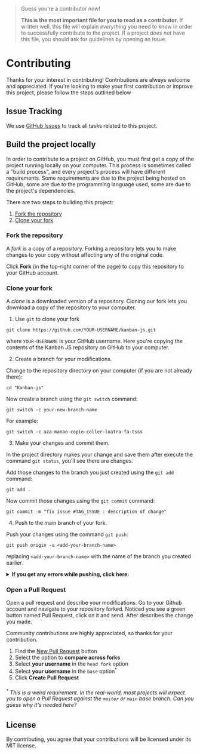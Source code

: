 > Guess you're a contributor now!
>
> **This is the most important file for you to read as a contributor.** If written well, this file will explain *everything* you need to know in order to successfully contribute to the project. If a project *does not* have this file, you should ask for guidelines by opening an issue.

# Contributing

Thanks for your interest in contributing! Contributions are always welcome and appreciated. If you're looking to make your first contribution or improve this project, please follow the steps outlined below

## Issue Tracking

We use [GitHub Issues](https://github.com/ThierryRakotomanana/kanban-js/issues) to track all tasks related to this project.

## Build the project locally

In order to contribute to a project on GitHub, you must first get a copy of the project running locally on your computer. This process is sometimes called a "build process", and every project's process will have different requirements. Some requirements are due to the project being hosted on GitHub, some are due to the programming language used, some are due to the project's dependencies.

There are two steps to building this project:

1. [Fork the repository](#fork-the-repository)
2. [Clone your fork](#clone-your-fork)

### Fork the repository

A *fork* is a copy of a repository. Forking a repository lets you to make changes to your copy without affecting any of the original code.

Click **Fork** (in the top-right corner of the page) to copy this repository to your GitHub account.

### Clone your fork

A *clone* is a downloaded version of a repository. Cloning our fork lets you download a copy of the repository to your computer.

1. Use `git` to clone your fork

```shell
git clone https://github.com/YOUR-USERNAME/kanban-js.git
```

where `YOUR-USERNAME` is your GitHub username. Here you're copying the contents of the Kanban JS repository on GitHub to your computer.

2. Create a branch for your modifications.

Change to the repository directory on your computer (if you are not already there):

```shell
cd "Kanban-js"
```

Now create a branch using the `git switch` command:

```shell
git switch -c your-new-branch-name
```

For example:

```shell
git switch -c aza-manao-copie-coller-loatra-fa-tsss
```

3. Make your changes and commit them.

In the project directory makes your change and save them after execute the command `git status`, you'll see there are changes.

Add those changes to the branch you just created using the `git add` command:

```shell
git add .
```

Now commit those changes using the `git commit` command:

```shell
git commit -m "fix issue #TAG_ISSUE : description of change"
```

4. Push to the main branch of your fork.

Push your changes using the command `git push`:

```shell
git push origin -u <add-your-branch-name>
```

replacing `<add-your-branch-name>` with the name of the branch you created earlier.

<details>
<summary> <strong>If you get any errors while pushing, click here:</strong> </summary>

* ### Authentication Error

     <pre>remote: Support for password authentication was removed on August 13, 2021. Please use a personal access token instead.
  remote: Please see https://github.blog/2020-12-15-token-authentication-requirements-for-git-operations/ for more information.
  fatal: Authentication failed for 'https://github.com/<your-username>/first-contributions.git/'</pre>  
   Go to [GitHub's tutorial](https://docs.github.com/en/authentication/connecting-to-github-with-ssh/adding-a-new-ssh-key-to-your-github-account) on generating and configuring an SSH key to your account.

</details>

### Open a Pull Request

Open a pull request and describe your modifications.
Go to your Github account and navigate to your repository forked. Noticed you see a green button named Pull Request, click on it and send. After describes the change you made.

Community contributions are highly appreciated, so thanks for your contribution.

1. Find the [New Pull Request](https://github.com/ThierryRakotomanana/Kanban-js/compare/) button
2. Select the option to **compare across forks**
3. Select **your username** in the `head fork` option
4. Select **your username** in the `base` option<sup>*</sup>
5. Click **Create Pull Request**

###### <sup>*</sup> This is a weird requirement. In the real-world, most projects will expect you to open a Pull Request against the `master` or `main` base branch. Can you guess why it's needed here?

## License

By contributing, you agree that your contributions will be licensed under its MIT license.
